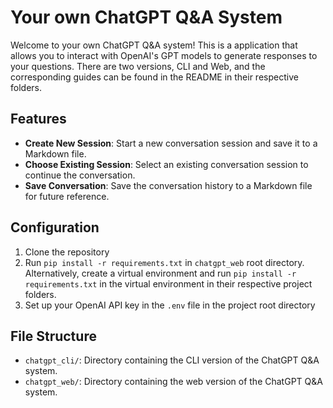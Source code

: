 # Your own ChatGPT Q&A System

Welcome to your own ChatGPT Q&A system! This is a application that allows you to interact with OpenAI's GPT models to generate responses to your questions. There are two versions, CLI and Web, and the corresponding guides can be found in the README in their respective folders.

## Features

- **Create New Session**: Start a new conversation session and save it to a Markdown file.
- **Choose Existing Session**: Select an existing conversation session to continue the conversation.
- **Save Conversation**: Save the conversation history to a Markdown file for future reference.

## Configuration

1. Clone the repository
2. Run `pip install -r requirements.txt` in `chatgpt_web` root directory. Alternatively, create a virtual environment and run `pip install -r requirements.txt` in the virtual environment in their respective project folders.
3. Set up your OpenAI API key in the `.env` file in the project root directory

## File Structure

* `chatgpt_cli/`:  Directory containing the CLI version of the ChatGPT Q&A system.
* `chatgpt_web/`:  Directory containing the web version of the ChatGPT Q&A system.
